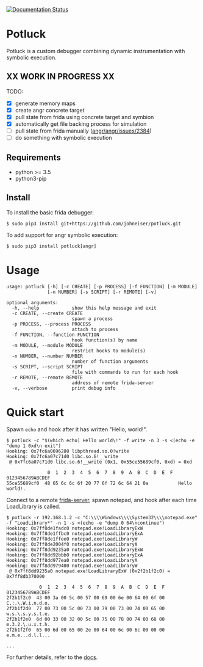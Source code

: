 [![Documentation Status](https://readthedocs.org/projects/frida-potluck/badge/?version=latest)](https://frida-potluck.readthedocs.io/en/latest/?badge=latest)

# Potluck

Potluck is a custom debugger combining dynamic instrumentation with symbolic execution.

## XX WORK IN PROGRESS XX

TODO:
- [x] generate memory maps
- [x] create angr concrete target
- [x] pull state from frida using concrete target and symbion
- [x] automatically get file backing process for simulation
- [ ] pull state from frida manually ([angr/angr/issues/2384](https://github.com/angr/angr/issues/2384))
- [ ] do something with symbolic execution

## Requirements

- python >= 3.5
- python3-pip

## Install

To install the basic frida debugger:

```
$ sudo pip3 install git+https://github.com/johneiser/potluck.git
```

To add support for angr symbolic execution:

```
$ sudo pip3 install potluck[angr]
```

# Usage


```
usage: potluck [-h] [-c CREATE] [-p PROCESS] [-f FUNCTION] [-m MODULE]
               [-n NUMBER] [-s SCRIPT] [-r REMOTE] [-v]

optional arguments:
  -h, --help            show this help message and exit
  -c CREATE, --create CREATE
                        spawn a process
  -p PROCESS, --process PROCESS
                        attach to process
  -f FUNCTION, --function FUNCTION
                        hook function(s) by name
  -m MODULE, --module MODULE
                        restrict hooks to module(s)
  -n NUMBER, --number NUMBER
                        number of function arguments
  -s SCRIPT, --script SCRIPT
                        file with commands to run for each hook
  -r REMOTE, --remote REMOTE
                        address of remote frida-server
  -v, --verbose         print debug info
```


# Quick start

Spawn `echo` and hook after it has written "Hello, world!".
```
$ potluck -c "$(which echo) Hello world\!" -f write -n 3 -s <(echo -e "dump 1 0xd\n exit")
Hooking: 0x7fc6a0696280 libpthread.so.0!write
Hooking: 0x7fc6a07c71d0 libc.so.6!__write
 @ 0x7fc6a07c71d0 libc.so.6!__write (0x1, 0x55ce55689cf0, 0xd) = 0xd

               0  1  2  3  4  5  6  7  8  9  A  B  C  D  E  F  0123456789ABCDEF
55ce55689cf0  48 65 6c 6c 6f 20 77 6f 72 6c 64 21 0a           Hello world!.
```

Connect to a remote [frida-server](https://github.com/frida/frida/releases), spawn notepad, and hook after each time LoadLibrary is called.
```
$ potluck -r 192.168.1.2 -c "C:\\\\Windows\\\\System32\\\\notepad.exe" -f "LoadLibrary*" -n 1 -s <(echo -e "dump 0 64\ncontinue")
Hooking: 0x7ff8de1fadc0 notepad.exe!LoadLibraryExW
Hooking: 0x7ff8de1ffbc0 notepad.exe!LoadLibraryExA
Hooking: 0x7ff8de1ffee0 notepad.exe!LoadLibraryW
Hooking: 0x7ff8de2004f0 notepad.exe!LoadLibraryA
Hooking: 0x7ff8dd9235a0 notepad.exe!LoadLibraryExW
Hooking: 0x7ff8dd92bbb0 notepad.exe!LoadLibraryExA
Hooking: 0x7ff8dd977ea0 notepad.exe!LoadLibraryA
Hooking: 0x7ff8dd979400 notepad.exe!LoadLibraryW
 @ 0x7ff8dd9235a0 notepad.exe!LoadLibraryExW (0x2f2b1f2c0) = 0x7ff8db370000

            0  1  2  3  4  5  6  7  8  9  A  B  C  D  E  F  0123456789ABCDEF
2f2b1f2c0  43 00 3a 00 5c 00 57 00 69 00 6e 00 64 00 6f 00  C.:.\.W.i.n.d.o.
2f2b1f2d0  77 00 73 00 5c 00 73 00 79 00 73 00 74 00 65 00  w.s.\.s.y.s.t.e.
2f2b1f2e0  6d 00 33 00 32 00 5c 00 75 00 78 00 74 00 68 00  m.3.2.\.u.x.t.h.
2f2b1f2f0  65 00 6d 00 65 00 2e 00 64 00 6c 00 6c 00 00 00  e.m.e...d.l.l...

...
```

For further details, refer to the [docs](https://frida-potluck.readthedocs.io/en/latest/).
